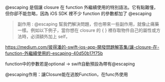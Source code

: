 @escaping 是個讓 closure 在 function 外繼續使用的特別語法。它有點難懂，但你卻不能忽略，因為 iOS SDK 裡不少 function 的參數都加了 @escaping

> 副作用 : @escaping 幫我們解決問題，但也帶來一些副作用，就像止痛藥一樣。例如以下例子，當你想在 closure 的 { } 裡存取物件自己的屬性或方法時，必須額外加上 self，



https://medium.com/彼得潘的-swift-ios-app-開發問題解答集/讓-closure-在-function-外繼續使用的-escaping-40d50b17f75b

function中的參數若是optional -> swift自動預設為帶有@escaping


@escaping作用：讓Closure能在逃脫Function，在func外使用